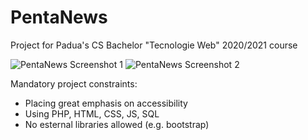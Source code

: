 # PentaNews
Project for Padua's CS Bachelor "Tecnologie Web" 2020/2021 course

![PentaNews Screenshot 1](https://github.com/0xCaos/penta-news/blob/main/screenDesktop.png)
![PentaNews Screenshot 2](https://github.com/0xCaos/penta-news/blob/main/screenMobile.png)

Mandatory project constraints:
- Placing great emphasis on accessibility
- Using PHP, HTML, CSS, JS, SQL
- No esternal libraries allowed (e.g. bootstrap)
